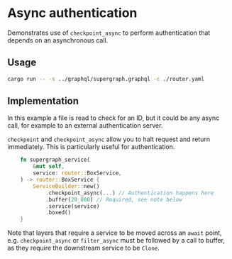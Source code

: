 # Async authentication
Demonstrates use of `checkpoint_async` to perform authentication that depends on an asynchronous call.

## Usage
```bash
cargo run -- -s ../graphql/supergraph.graphql -c ./router.yaml
```

## Implementation

In this example a file is read to check for an ID, but it could be any async call, for example to an external 
authentication server.

`checkpoint` and `checkpoint_async` allow you to halt request and return immediately. This is particularly useful for authentication.

```rust
    fn supergraph_service(
        &mut self,
        service: router::BoxService,
    ) -> router::BoxService {
        ServiceBuilder::new()
            .checkpoint_async(...) // Authentication happens here 
            .buffer(20_000) // Required, see note below
            .service(service)
            .boxed()
    }
```

Note that layers that require a service to be moved across an `await` point, e.g. `checkpoint_async` or `filter_async`
must be followed by a call to buffer, as they require the downstream service to be `Clone`.

